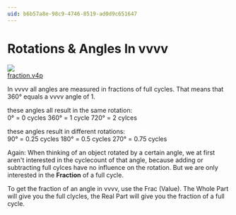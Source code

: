```yaml
---
uid: b6b57a8e-98c9-4746-8519-ad0d9c651647
---
```


# Rotations & Angles In vvvv

![](~/img/fraction_2007.04.2015.14.54.jpg "")  
[fraction.v4p](https://vvvv.org/tiki-download_file.php?fileId=1124)  

In vvvv all angles are measured in fractions of full cycles. That means that 360° equals a vvvv angle of 1.   

these angles all result in the same rotation:  
 0° = 0 cycles
 360° = 1 cycle
 720° = 2 cylces

these angles result in different rotations:  
 90° = 0.25 cycles
 180° = 0.5 cycles
 270° = 0.75 cycles

Again: When thinking of an object rotated by a certain angle, we at first aren't interested in the cyclecount of that angle, because adding or subtracting full cylces have no influence on the rotation. But we are only interested in the **Fraction** of a full cycle.  

To get the fraction of an angle in vvvv, use the <span class="node">Frac (Value)</span>. The Whole Part will give you the full clycles, the Real Part will give you the fraction of a full cycle.  





